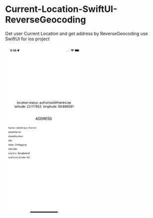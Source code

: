 # Current-Location-SwiftUI-ReverseGeocoding
Get user Current Location and get address by ReverseGeocoding use SwiftUI for ios project

<img src="/preview.png" alt="Current-Location-SwiftUI-ReverseGeocoding" width="250"/>

